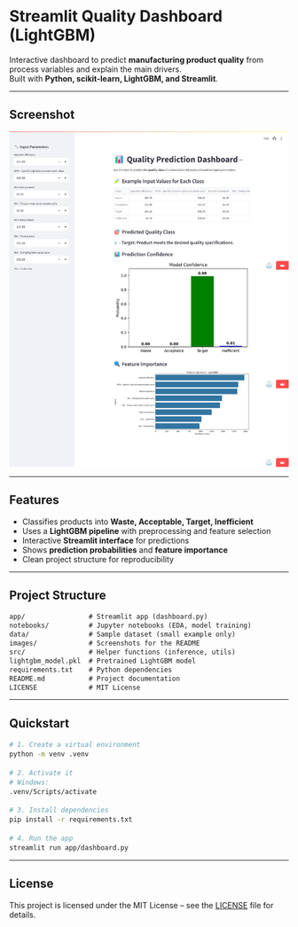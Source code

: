 # Streamlit Quality Dashboard (LightGBM)

Interactive dashboard to predict **manufacturing product quality** from process variables and explain the main drivers.  
Built with **Python, scikit-learn, LightGBM, and Streamlit**.

---

## Screenshot

![Dashboard Screenshot](images/screenshot.png)

---

## Features
- Classifies products into **Waste, Acceptable, Target, Inefficient**
- Uses a **LightGBM pipeline** with preprocessing and feature selection
- Interactive **Streamlit interface** for predictions
- Shows **prediction probabilities** and **feature importance**
- Clean project structure for reproducibility

---

## Project Structure
```
app/                # Streamlit app (dashboard.py)
notebooks/          # Jupyter notebooks (EDA, model training)
data/               # Sample dataset (small example only)
images/             # Screenshots for the README
src/                # Helper functions (inference, utils)
lightgbm_model.pkl  # Pretrained LightGBM model
requirements.txt    # Python dependencies
README.md           # Project documentation
LICENSE             # MIT License
```

---

## Quickstart

```bash
# 1. Create a virtual environment
python -m venv .venv

# 2. Activate it
# Windows:
.venv/Scripts/activate

# 3. Install dependencies
pip install -r requirements.txt

# 4. Run the app
streamlit run app/dashboard.py
```

---

## License
This project is licensed under the MIT License – see the [LICENSE](LICENSE) file for details.
